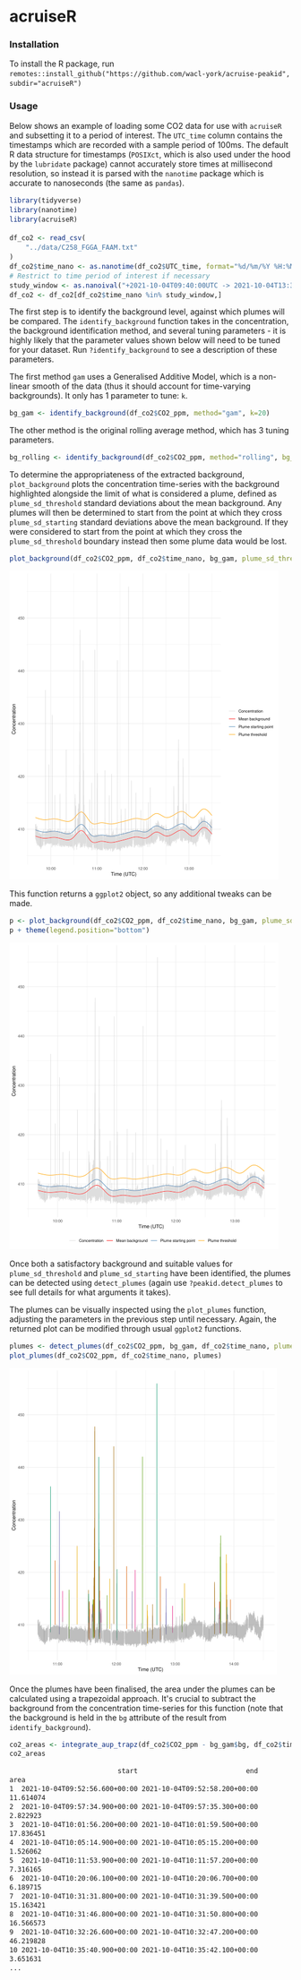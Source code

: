 # acruiseR

### Installation

To install the R package, run `remotes::install_github("https://github.com/wacl-york/acruise-peakid", subdir="acruiseR")`

### Usage

Below shows an example of loading some CO2 data for use with `acruiseR` and subsetting it to a period of interest.
The `UTC_time` column contains the timestamps which are recorded with a sample period of 100ms.
The default R data structure for timestamps (`POSIXct`, which is also used under the hood by the `lubridate` package) cannot accurately store times at millisecond resolution, so instead it is parsed with the `nanotime` package which is accurate to nanoseconds (the same as `pandas`).

```r
library(tidyverse)
library(nanotime)
library(acruiseR)

df_co2 <- read_csv(
    "../data/C258_FGGA_FAAM.txt"
)
df_co2$time_nano <- as.nanotime(df_co2$UTC_time, format="%d/%m/%Y %H:%M:%E3S", tz="UTC")
# Restrict to time period of interest if necessary
study_window <- as.nanoival("+2021-10-04T09:40:00UTC -> 2021-10-04T13:30:00UTC+")
df_co2 <- df_co2[df_co2$time_nano %in% study_window,]
```

The first step is to identify the background level, against which plumes will be compared.
The `identify_background` function takes in the concentration, the background identification method, and several tuning parameters - it is highly likely that the parameter values shown below will need to be tuned for your dataset.
Run `?identify_background` to see a description of these parameters.

The first method `gam` uses a Generalised Additive Model, which is a non-linear smooth of the data (thus it should account for time-varying backgrounds).
It only has 1 parameter to tune: `k`.

```r
bg_gam <- identify_background(df_co2$CO2_ppm, method="gam", k=20)
```

The other method is the original rolling average method, which has 3 tuning parameters.

```r
bg_rolling <- identify_background(df_co2$CO2_ppm, method="rolling", bg_sd_window=180, bg_sd_threshold=0.5, bg_mean_window=660)
```

To determine the appropriateness of the extracted background, `plot_background` plots the concentration time-series with the background highlighted alongside the limit of what is considered a plume, defined as `plume_sd_threshold` standard deviations about the mean background.
Any plumes will then be determined to start from the point at which they cross `plume_sd_starting` standard deviations above the mean background.
If they were considered to start from the point at which they cross the `plume_sd_threshold` boundary instead then some plume data would be lost.

```r
plot_background(df_co2$CO2_ppm, df_co2$time_nano, bg_gam, plume_sd_threshold=3, plume_sd_starting=1)
```

![the extracted background concentration level highlighted on the concentration time-series](../images/background_r.png)

This function returns a `ggplot2` object, so any additional tweaks can be made.

```r
p <- plot_background(df_co2$CO2_ppm, df_co2$time_nano, bg_gam, plume_sd_threshold=3, plume_sd_starting=1)
p + theme(legend.position="bottom")
```

![the same plot as before but with the legend underneath](../images/background_r_2.png)

Once both a satisfactory background and suitable values for `plume_sd_threshold` and `plume_sd_starting` have been identified, the plumes can be detected using `detect_plumes` (again use `?peakid.detect_plumes` to see full details for what arguments it takes).

The plumes can be visually inspected using the `plot_plumes` function, adjusting the parameters in the previous step until necessary.
Again, the returned plot can be modified through usual `ggplot2` functions.

```r
plumes <- detect_plumes(df_co2$CO2_ppm, bg_gam, df_co2$time_nano, plume_sd_threshold=3, plume_sd_starting=1, plume_buffer=5)
plot_plumes(df_co2$CO2_ppm, df_co2$time_nano, plumes)
```

![the extracted plumes highlighted on the concentration time-series](../images/plumes_r.png)

Once the plumes have been finalised, the area under the plumes can be calculated using a trapezoidal approach.
It's crucial to subtract the background from the concentration time-series for this function (note that the background is held in the `bg` attribute of the result from `identify_background`).

```r
co2_areas <- integrate_aup_trapz(df_co2$CO2_ppm - bg_gam$bg, df_co2$time_nano, plumes, dx=0.1)
co2_areas
```

```
                           start                           end       area
1  2021-10-04T09:52:56.600+00:00 2021-10-04T09:52:58.200+00:00  11.614074
2  2021-10-04T09:57:34.900+00:00 2021-10-04T09:57:35.300+00:00   2.822923
3  2021-10-04T10:01:56.200+00:00 2021-10-04T10:01:59.500+00:00  17.836451
4  2021-10-04T10:05:14.900+00:00 2021-10-04T10:05:15.200+00:00   1.526062
5  2021-10-04T10:11:53.900+00:00 2021-10-04T10:11:57.200+00:00   7.316165
6  2021-10-04T10:20:06.100+00:00 2021-10-04T10:20:06.700+00:00   6.189715
7  2021-10-04T10:31:31.800+00:00 2021-10-04T10:31:39.500+00:00  15.163421
8  2021-10-04T10:31:46.800+00:00 2021-10-04T10:31:50.800+00:00  16.566573
9  2021-10-04T10:32:26.600+00:00 2021-10-04T10:32:47.200+00:00  46.219828
10 2021-10-04T10:35:40.900+00:00 2021-10-04T10:35:42.100+00:00   3.651631
...
```

